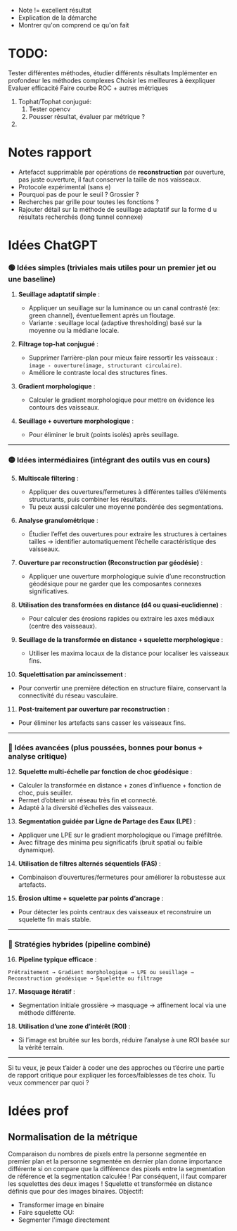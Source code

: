 
- Note != excellent résultat
- Explication de la démarche
- Montrer qu'on comprend ce qu'on fait

# TODO: 
Tester différentes méthodes, étudier différents résultats
Implémenter en profondeur les méthodes complexes
Choisir les meilleures à éexpliquer
Evaluer efficacité
Faire courbe ROC + autres métriques

 1. Tophat/Tophat conjugué:
    1. Tester opencv
    2. Pousser résultat, évaluer par métrique ?
 2. 

# Notes rapport
- Artefacct supprimable par opérations de **reconstruction** par ouverture, pas juste ouverture, il faut conserver la taille de nos vaisseaux.
- Protocole expérimental (sans e)
- Pourquoi pas de pour le seuil ? Grossier ? 
- Recherches par grille pour toutes les fonctions ?
- Rajouter détail sur la méthode de seuillage adaptatif sur la forme d u résultats recherchés (long tunnel connexe)

# Idées ChatGPT
### 🟢 **Idées simples (triviales mais utiles pour un premier jet ou une baseline)**

1. **Seuillage adaptatif simple** :

   * Appliquer un seuillage sur la luminance ou un canal contrasté (ex: green channel), éventuellement après un floutage.
   * Variante : seuillage local (adaptive thresholding) basé sur la moyenne ou la médiane locale.

2. **Filtrage top-hat conjugué** :

   * Supprimer l’arrière-plan pour mieux faire ressortir les vaisseaux : `image - ouverture(image, structurant circulaire)`.
   * Améliore le contraste local des structures fines.

3. **Gradient morphologique** :

   * Calculer le gradient morphologique pour mettre en évidence les contours des vaisseaux.

4. **Seuillage + ouverture morphologique** :

   * Pour éliminer le bruit (points isolés) après seuillage.

---

### 🟡 **Idées intermédiaires (intégrant des outils vus en cours)**

5. **Multiscale filtering** :

   * Appliquer des ouvertures/fermetures à différentes tailles d’éléments structurants, puis combiner les résultats.
   * Tu peux aussi calculer une moyenne pondérée des segmentations.

6. **Analyse granulométrique** : 

   * Étudier l’effet des ouvertures pour extraire les structures à certaines tailles → identifier automatiquement l’échelle caractéristique des vaisseaux.

7. **Ouverture par reconstruction (Reconstruction par géodésie)** :

   * Appliquer une ouverture morphologique suivie d’une reconstruction géodésique pour ne garder que les composantes connexes significatives.

8. **Utilisation des transformées en distance (d4 ou quasi-euclidienne)** :

   * Pour calculer des érosions rapides ou extraire les axes médiaux (centre des vaisseaux).

9. **Seuillage de la transformée en distance + squelette morphologique** :

   * Utiliser les maxima locaux de la distance pour localiser les vaisseaux fins.

10. **Squelettisation par amincissement** :

* Pour convertir une première détection en structure filaire, conservant la connectivité du réseau vasculaire.

11. **Post-traitement par ouverture par reconstruction** :

* Pour éliminer les artefacts sans casser les vaisseaux fins.

---

### 🔴 **Idées avancées (plus poussées, bonnes pour bonus + analyse critique)**

12. **Squelette multi-échelle par fonction de choc géodésique** :

* Calculer la transformée en distance + zones d’influence + fonction de choc, puis seuiller.
* Permet d’obtenir un réseau très fin et connecté.
* Adapté à la diversité d’échelles des vaisseaux.

13. **Segmentation guidée par Ligne de Partage des Eaux (LPE)** :

* Appliquer une LPE sur le gradient morphologique ou l’image préfiltrée.
* Avec filtrage des minima peu significatifs (bruit spatial ou faible dynamique).

14. **Utilisation de filtres alternés séquentiels (FAS)** :

* Combinaison d’ouvertures/fermetures pour améliorer la robustesse aux artefacts.

15. **Érosion ultime + squelette par points d’ancrage** :
   
* Pour détecter les points centraux des vaisseaux et reconstruire un squelette fin mais stable.

---

### 🔁 **Stratégies hybrides (pipeline combiné)**

16. **Pipeline typique efficace** :

```text
Prétraitement → Gradient morphologique → LPE ou seuillage → Reconstruction géodésique → Squelette ou filtrage
```

17. **Masquage itératif** :

* Segmentation initiale grossière → masquage → affinement local via une méthode différente.

18. **Utilisation d’une zone d’intérêt (ROI)** :

* Si l’image est bruitée sur les bords, réduire l’analyse à une ROI basée sur la vérité terrain.

---

Si tu veux, je peux t’aider à coder une des approches ou t’écrire une partie de rapport critique pour expliquer les forces/faiblesses de tes choix. Tu veux commencer par quoi ?

# Idées prof
## Normalisation de la métrique
Comparaison du nombres de pixels entre la personne segmentée en premier plan et la personne segmentée en dernier plan donne importance différente si on compare que la différence des pixels entre la segmentation de référence et la segmentation calculée ! Par conséquent, il faut comparer les squelettes des deux images !
Squelette et transformée en distance définis que pour des images binaires.
Objectif: 
- Transformer image en binaire
- Faire squelette
OU:
- Segmenter l'image directement
